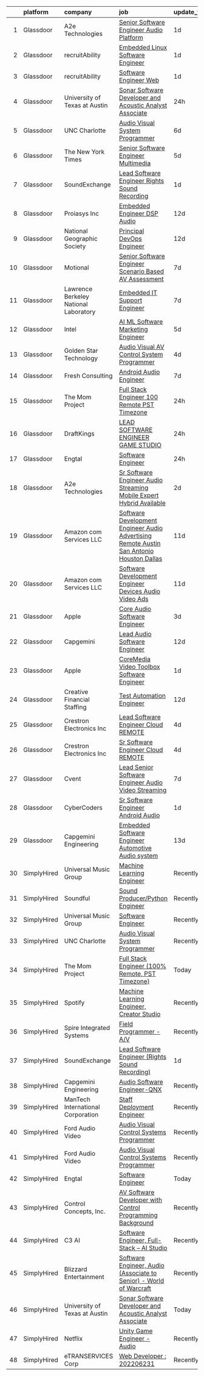 

|    | platform    | company                               | job                                                                                                                                                                                                                                                                                                                                                                                                                                                                                                                                                                                                                                                                                                                                                                                                                                                                                                                                                                                                                                                                                                                                                                                                                                                                                                                                                                                         | update_time   | location                       |
|---:|:------------|:--------------------------------------|:--------------------------------------------------------------------------------------------------------------------------------------------------------------------------------------------------------------------------------------------------------------------------------------------------------------------------------------------------------------------------------------------------------------------------------------------------------------------------------------------------------------------------------------------------------------------------------------------------------------------------------------------------------------------------------------------------------------------------------------------------------------------------------------------------------------------------------------------------------------------------------------------------------------------------------------------------------------------------------------------------------------------------------------------------------------------------------------------------------------------------------------------------------------------------------------------------------------------------------------------------------------------------------------------------------------------------------------------------------------------------------------------|:--------------|:-------------------------------|
|  1 | Glassdoor   | A2e Technologies                      | [Senior Software Engineer  Audio Platform ](https://www.glassdoor.com/partner/jobListing.htm?pos=129&ao=1136043&s=58&guid=00000182aa9580849b78a3f6f489ca1f&src=GD_JOB_AD&t=SR&vt=w&ea=1&cs=1_525cf917&cb=1660719301213&jobListingId=1008072476516&jrtk=3-0-1gal9b0agjora801-1gal9b0b32a8c000-5b88d80526dd6b54-)                                                                                                                                                                                                                                                                                                                                                                                                                                                                                                                                                                                                                                                                                                                                                                                                                                                                                                                                                                                                                                                                             | 1d            | Remote                         |
|  2 | Glassdoor   | recruitAbility                        | [Embedded Linux Software Engineer](https://www.glassdoor.com/partner/jobListing.htm?pos=104&ao=1110586&s=58&guid=00000182aa9580849b78a3f6f489ca1f&src=GD_JOB_AD&t=SR&vt=w&ea=1&cs=1_1c34ab11&cb=1660719301208&jobListingId=1008072190820&cpc=2F9DD8B511C89582&jrtk=3-0-1gal9b0agjora801-1gal9b0b32a8c000-1f4560bd6f1addf8--6NYlbfkN0CGG9KWCDlpnNsyBDyIiP_Q0811kl3MMa1wmNp0I1WtkTaTZU1gJWaiKEGe9oYuZ3CtWPssLpXZV0bTlkTjoe5QjVufB308uF9SCxJSNKSi9fYcphrxCPmn3CF3WJbEKXvZZ4aC8hdi8FYFa4y5Ik3m14flViQe3BBwnwPOEoyb6bpesAII9x4F0fyXiBhwE9TXMNFZSiJSj-gcrD8VmkpYVSBwUWuRM228RZyPISwpwGo5bTi20NrTRGFTOqOSA-96wh5Rx_y-Xv9sQ539P1ByFN7vE1ITFj2DtzR5n6T_WJJqanmYlwQxbXVkEmmKOYC3qYVj0BGVMJrSGf2dpqf342-VSUvXaicghFGM8sWQtumjW5c0MfRxhtBG5r70zP3s9l0N0iasg2PGEiM-Ld83l-x0FNMuREcfL9sx5-_bvIgPr07cAAVg_Nqk8M20TGdPcUp7UATdL7zko2lRf7Kg2fuTs3UEBHdZce19VZqDEYu1nfoes36ej6OZwyKRcFCBZINvMO23nw%3D%3D)                                                                                                                                                                                                                                                                                                                                                                                                                                                                                                     | 1d            | Anaheim, CA                    |
|  3 | Glassdoor   | recruitAbility                        | [Software Engineer  Web](https://www.glassdoor.com/partner/jobListing.htm?pos=107&ao=1110586&s=58&guid=00000182aa9580849b78a3f6f489ca1f&src=GD_JOB_AD&t=SR&vt=w&ea=1&cs=1_04e9c5f4&cb=1660719301209&jobListingId=1008072190822&cpc=F4EED0218A761C36&jrtk=3-0-1gal9b0agjora801-1gal9b0b32a8c000-7821290fd189fba8--6NYlbfkN0CGG9KWCDlpnNsyBDyIiP_Q0811kl3MMa1wmNp0I1WtkTaTZU1gJWaiKEGe9oYuZ3CtWPssLpXZV0EJOYHFeuy3NkRMO6lABeuRS8YRUQmI6RBoO5qFi-uWz9DL66RoRFG4Ua00zOcoYaBokxADW_NI5YJew5FC8OgpC8bu6t_WTgar4oFhPoTtenYPRHBHjx3oLJb198h4L5PLlI6FVDirizwQ6Hv4Z9N_dMNaleGi8-XCSWLFLkAZXxEs0iup5uHZ2erbQ44J-lldadcRqaniOAX-yeSCdGgNM7imGio8p8qltk5wO6nqBapUDiXNB4XKCcwCB6R92f9PPrbvO8csABcDmZxeuxt-SDkoxbAEv5deVSEBdtnl0zIE6NAruc_LITkILnh0XhPqisi0c8ovbg9eYgzZa6VQnfiji-fnpB_P3O2_TvKqX3OoJ2uuKGP9sjiZ4VbgIL3y5wf6hPGIBAmoXMuak4vJQ4H83qOME79IHmAxCWn5nkoMCKigNm-DMIVFxXJPhw%3D%3D)                                                                                                                                                                                                                                                                                                                                                                                                                                                                                                               | 1d            | Anaheim, CA                    |
|  4 | Glassdoor   | University of Texas at Austin         | [Sonar Software Developer and Acoustic Analyst Associate](https://www.glassdoor.com/partner/jobListing.htm?pos=109&ao=1136043&s=58&guid=00000182aa9580849b78a3f6f489ca1f&src=GD_JOB_AD&t=SR&vt=w&cs=1_0079fba2&cb=1660719301208&jobListingId=1008073636533&jrtk=3-0-1gal9b0agjora801-1gal9b0b32a8c000-557bf31c862cf06c-)                                                                                                                                                                                                                                                                                                                                                                                                                                                                                                                                                                                                                                                                                                                                                                                                                                                                                                                                                                                                                                                                    | 24h           | Austin, TX                     |
|  5 | Glassdoor   | UNC Charlotte                         | [Audio Visual System Programmer](https://www.glassdoor.com/partner/jobListing.htm?pos=113&ao=1136043&s=58&guid=00000182aa9580849b78a3f6f489ca1f&src=GD_JOB_AD&t=SR&vt=w&cs=1_674d90bf&cb=1660719301209&jobListingId=1008065131561&jrtk=3-0-1gal9b0agjora801-1gal9b0b32a8c000-ad6ecd3402b8078f-)                                                                                                                                                                                                                                                                                                                                                                                                                                                                                                                                                                                                                                                                                                                                                                                                                                                                                                                                                                                                                                                                                             | 6d            | Charlotte, NC                  |
|  6 | Glassdoor   | The New York Times                    | [Senior Software Engineer  Multimedia](https://www.glassdoor.com/partner/jobListing.htm?pos=117&ao=1136043&s=58&guid=00000182aa9580849b78a3f6f489ca1f&src=GD_JOB_AD&t=SR&vt=w&cs=1_ed867d23&cb=1660719301209&jobListingId=1008067163512&jrtk=3-0-1gal9b0agjora801-1gal9b0b32a8c000-35d1d1a3f27230e2-)                                                                                                                                                                                                                                                                                                                                                                                                                                                                                                                                                                                                                                                                                                                                                                                                                                                                                                                                                                                                                                                                                       | 5d            | New York, NY                   |
|  7 | Glassdoor   | SoundExchange                         | [Lead Software Engineer  Rights Sound Recording ](https://www.glassdoor.com/partner/jobListing.htm?pos=116&ao=1136043&s=58&guid=00000182aa9580849b78a3f6f489ca1f&src=GD_JOB_AD&t=SR&vt=w&cs=1_f85cb1bd&cb=1660719301209&jobListingId=1008071807412&jrtk=3-0-1gal9b0agjora801-1gal9b0b32a8c000-b6c59cac365880ba-)                                                                                                                                                                                                                                                                                                                                                                                                                                                                                                                                                                                                                                                                                                                                                                                                                                                                                                                                                                                                                                                                            | 1d            | Remote                         |
|  8 | Glassdoor   | Proiasys Inc                          | [Embedded Engineer   DSP  Audio](https://www.glassdoor.com/partner/jobListing.htm?pos=118&ao=1136043&s=58&guid=00000182aa9580849b78a3f6f489ca1f&src=GD_JOB_AD&t=SR&vt=w&ea=1&cs=1_300b7b14&cb=1660719301209&jobListingId=1008053743875&jrtk=3-0-1gal9b0agjora801-1gal9b0b32a8c000-659437cdbef56ec9-)                                                                                                                                                                                                                                                                                                                                                                                                                                                                                                                                                                                                                                                                                                                                                                                                                                                                                                                                                                                                                                                                                        | 12d           | Framingham, MA                 |
|  9 | Glassdoor   | National Geographic Society           | [Principal DevOps Engineer](https://www.glassdoor.com/partner/jobListing.htm?pos=119&ao=1136043&s=58&guid=00000182aa9580849b78a3f6f489ca1f&src=GD_JOB_AD&t=SR&vt=w&cs=1_3546d804&cb=1660719301209&jobListingId=1008053658785&jrtk=3-0-1gal9b0agjora801-1gal9b0b32a8c000-a115417848ccf36f-)                                                                                                                                                                                                                                                                                                                                                                                                                                                                                                                                                                                                                                                                                                                                                                                                                                                                                                                                                                                                                                                                                                  | 12d           | Washington, DC                 |
| 10 | Glassdoor   | Motional                              | [Senior Software Engineer  Scenario Based AV Assessment](https://www.glassdoor.com/partner/jobListing.htm?pos=125&ao=1136043&s=58&guid=00000182aa9580849b78a3f6f489ca1f&src=GD_JOB_AD&t=SR&vt=w&ea=1&cs=1_7d7c804f&cb=1660719301210&jobListingId=1008062932445&jrtk=3-0-1gal9b0agjora801-1gal9b0b32a8c000-6e4653a31265e01a-)                                                                                                                                                                                                                                                                                                                                                                                                                                                                                                                                                                                                                                                                                                                                                                                                                                                                                                                                                                                                                                                                | 7d            | Boston, MA                     |
| 11 | Glassdoor   | Lawrence Berkeley National Laboratory | [Embedded IT Support Engineer](https://www.glassdoor.com/partner/jobListing.htm?pos=115&ao=1136043&s=58&guid=00000182aa9580849b78a3f6f489ca1f&src=GD_JOB_AD&t=SR&vt=w&cs=1_fcac7b33&cb=1660719301209&jobListingId=1008063406119&jrtk=3-0-1gal9b0agjora801-1gal9b0b32a8c000-8f30c6335ae5fb1d-)                                                                                                                                                                                                                                                                                                                                                                                                                                                                                                                                                                                                                                                                                                                                                                                                                                                                                                                                                                                                                                                                                               | 7d            | San Francisco, CA              |
| 12 | Glassdoor   | Intel                                 | [AI ML Software Marketing Engineer](https://www.glassdoor.com/partner/jobListing.htm?pos=123&ao=1136043&s=58&guid=00000182aa9580849b78a3f6f489ca1f&src=GD_JOB_AD&t=SR&vt=w&cs=1_54430a8f&cb=1660719301210&jobListingId=1008066597220&jrtk=3-0-1gal9b0agjora801-1gal9b0b32a8c000-dde29f6109fef692-)                                                                                                                                                                                                                                                                                                                                                                                                                                                                                                                                                                                                                                                                                                                                                                                                                                                                                                                                                                                                                                                                                          | 5d            | Santa Clara, CA                |
| 13 | Glassdoor   | Golden Star Technology                | [Audio Visual  AV  Control System Programmer](https://www.glassdoor.com/partner/jobListing.htm?pos=114&ao=1136043&s=58&guid=00000182aa9580849b78a3f6f489ca1f&src=GD_JOB_AD&t=SR&vt=w&ea=1&cs=1_59550cd7&cb=1660719301209&jobListingId=1008069002158&jrtk=3-0-1gal9b0agjora801-1gal9b0b32a8c000-5fee3713e3a1e00e-)                                                                                                                                                                                                                                                                                                                                                                                                                                                                                                                                                                                                                                                                                                                                                                                                                                                                                                                                                                                                                                                                           | 4d            | Cerritos, CA                   |
| 14 | Glassdoor   | Fresh Consulting                      | [Android Audio Engineer](https://www.glassdoor.com/partner/jobListing.htm?pos=124&ao=1136043&s=58&guid=00000182aa9580849b78a3f6f489ca1f&src=GD_JOB_AD&t=SR&vt=w&cs=1_cf418d40&cb=1660719301210&jobListingId=1008062575835&jrtk=3-0-1gal9b0agjora801-1gal9b0b32a8c000-af52dc3770e6fc68-)                                                                                                                                                                                                                                                                                                                                                                                                                                                                                                                                                                                                                                                                                                                                                                                                                                                                                                                                                                                                                                                                                                     | 7d            | Newark, NJ                     |
| 15 | Glassdoor   | The Mom Project                       | [Full Stack Engineer  100  Remote  PST Timezone ](https://www.glassdoor.com/partner/jobListing.htm?pos=101&ao=1110586&s=58&guid=00000182aa9580849b78a3f6f489ca1f&src=GD_JOB_AD&t=SR&vt=w&cs=1_aff317d7&cb=1660719301208&jobListingId=1008074274907&cpc=BAEB662971763A76&jrtk=3-0-1gal9b0agjora801-1gal9b0b32a8c000-ca3fb4b70b6be342--6NYlbfkN0BDp_epf89aHDQhKpPegNJQ_ldQpEFZQsM9OcONMGxWx6pU56EKHF58QjVdAUvn2gX7La79Eyvjo6r2A4hquNdrB6cJK4Jg7JjFS4rP8ETySq1PUcsiAXjfsiC4HqK5dpw14xp2u-N0qe3oLIF7aZq9-kXex8335KU9x30K2HBfymtoz-RdFHwAzNduQK_Es7sUt8y5b3AdNYcVz8OO1Yk140L5LhJPcSHVik4p5RqhjXCqmG3-4Zne_Ur1lY0IF_wchntxfYIW52Dcc48Vu1TPU7JbakJYDAjSoyKGjnQDHcALhbIQzcKSbqusEOOPZlMN9HIb9VZ46LdVCdyPH7PG73Rck-A3f_1Xml2u-OqwjtABpffUopb67whb3pRl79Uyc5irz8gIUC6Ba11WawI_Ib5Q7Mz5DlpJVleaVhkZO_6CoSA3wZvwZ2yf5YPI8p0mDJDrNeNYsApwvqToAxC17f1VkjfEcMDqA7B-rVwDmKTwuFFMR8wl2i65eMf8kLqmNnIEdrk8zSNDbUy8RL7eWFbiImdKNwxqGqp0Ng_HeTdxAtSgMzkLlYSyth5Ma23XTMAEQa8GLA%3D%3D)                                                                                                                                                                                                                                                                                                                                                                                                                           | 24h           | Remote                         |
| 16 | Glassdoor   | DraftKings                            | [LEAD SOFTWARE ENGINEER  GAME STUDIO](https://www.glassdoor.com/partner/jobListing.htm?pos=111&ao=1136043&s=58&guid=00000182aa9580849b78a3f6f489ca1f&src=GD_JOB_AD&t=SR&vt=w&cs=1_3e28dbae&cb=1660719301209&jobListingId=1008075395782&jrtk=3-0-1gal9b0agjora801-1gal9b0b32a8c000-5def4a4b1fc4ae09-)                                                                                                                                                                                                                                                                                                                                                                                                                                                                                                                                                                                                                                                                                                                                                                                                                                                                                                                                                                                                                                                                                        | 24h           | Remote                         |
| 17 | Glassdoor   | Engtal                                | [Software Engineer](https://www.glassdoor.com/partner/jobListing.htm?pos=105&ao=1110586&s=58&guid=00000182aa9580849b78a3f6f489ca1f&src=GD_JOB_AD&t=SR&vt=w&ea=1&cs=1_30e9af88&cb=1660719301208&jobListingId=1008073794208&cpc=F41FEAB56D215062&jrtk=3-0-1gal9b0agjora801-1gal9b0b32a8c000-f553f904218ce7a1--6NYlbfkN0B7Z8t6fEMDh_BTkcJVPNJicKvZQEBTy5HSwyHa20ewqmyfWNXjNsfvmtdqiCQm-EwnUIG0BbnVa5vfaJL9YfD_6yDesGz68MAt5jx6uky2ugVu5gKcIaSgiGuHqPR1d9-iF-IYf4i-9NphUdnSqAZYXYAggugFBjyS2TUORPqXKXcvPa5G_Z6ZtzSaBAik1KyxQgVa0DRZOSo7EIeUCV0-dKPlW_2Cz8LDesdoD1I8UU0dwPeSHzL9K783wskUxP3Foq7-Cjj8CEOu3c86B4OTtvCbkHN5LR-yrAxjMukJ9Bdq7cbIOdIU6dRFcJxvUgrXjQhKZtx-cfXdtP5__DJ7Qmz2jzb9vYsfyUzzH6wEOzB_5cIduQNFErZUAYVhMzTJom56pHkMlCv1Ua0xuqXfzc2QULofrRtQTWpwFVUuGT2Z_XOWP-bXpzBx4rK0uIt7PKU3yLNrPkCY80FCb5-IJ85Af0LzUDuQs6tTIpstBDTDzfQbx_Mgy02AzwGo5ufnHexunvGGDg%3D%3D)                                                                                                                                                                                                                                                                                                                                                                                                                                                                                                                    | 24h           | Remote                         |
| 18 | Glassdoor   | A2e Technologies                      | [Sr  Software Engineer  Audio Streaming Mobile Expert  Hybrid Available](https://www.glassdoor.com/partner/jobListing.htm?pos=128&ao=1136043&s=58&guid=00000182aa9580849b78a3f6f489ca1f&src=GD_JOB_AD&t=SR&vt=w&ea=1&cs=1_ed756805&cb=1660719301212&jobListingId=1008070692083&jrtk=3-0-1gal9b0agjora801-1gal9b0b32a8c000-c080e896af4d332d-)                                                                                                                                                                                                                                                                                                                                                                                                                                                                                                                                                                                                                                                                                                                                                                                                                                                                                                                                                                                                                                                | 2d            | Atlanta, GA                    |
| 19 | Glassdoor   | Amazon com Services LLC               | [Software Development Engineer  Audio Advertising   Remote   Austin  San Antonio  Houston  Dallas](https://www.glassdoor.com/partner/jobListing.htm?pos=112&ao=1136043&s=58&guid=00000182aa9580849b78a3f6f489ca1f&src=GD_JOB_AD&t=SR&vt=w&cs=1_5a5f003d&cb=1660719301209&jobListingId=1008054950380&jrtk=3-0-1gal9b0agjora801-1gal9b0b32a8c000-2572665231379516-)                                                                                                                                                                                                                                                                                                                                                                                                                                                                                                                                                                                                                                                                                                                                                                                                                                                                                                                                                                                                                           | 11d           | Austin, TX                     |
| 20 | Glassdoor   | Amazon com Services LLC               | [Software Development Engineer   Devices  Audio  Video Ads](https://www.glassdoor.com/partner/jobListing.htm?pos=121&ao=1136043&s=58&guid=00000182aa9580849b78a3f6f489ca1f&src=GD_JOB_AD&t=SR&vt=w&cs=1_d2b87ec1&cb=1660719301210&jobListingId=1008054960608&jrtk=3-0-1gal9b0agjora801-1gal9b0b32a8c000-cf048f911824d4c2-)                                                                                                                                                                                                                                                                                                                                                                                                                                                                                                                                                                                                                                                                                                                                                                                                                                                                                                                                                                                                                                                                  | 11d           | New York, NY                   |
| 21 | Glassdoor   | Apple                                 | [Core Audio Software Engineer](https://www.glassdoor.com/partner/jobListing.htm?pos=110&ao=1136043&s=58&guid=00000182aa9580849b78a3f6f489ca1f&src=GD_JOB_AD&t=SR&vt=w&cs=1_b5cc333d&cb=1660719301209&jobListingId=1008069663531&jrtk=3-0-1gal9b0agjora801-1gal9b0b32a8c000-0a174b6aa9a699d7-)                                                                                                                                                                                                                                                                                                                                                                                                                                                                                                                                                                                                                                                                                                                                                                                                                                                                                                                                                                                                                                                                                               | 3d            | Cupertino, CA                  |
| 22 | Glassdoor   | Capgemini                             | [Lead Audio Software Engineer](https://www.glassdoor.com/partner/jobListing.htm?pos=126&ao=1136043&s=58&guid=00000182aa9580849b78a3f6f489ca1f&src=GD_JOB_AD&t=SR&vt=w&cs=1_5b29cf83&cb=1660719301210&jobListingId=1008052207826&jrtk=3-0-1gal9b0agjora801-1gal9b0b32a8c000-3726ae440742c56d-)                                                                                                                                                                                                                                                                                                                                                                                                                                                                                                                                                                                                                                                                                                                                                                                                                                                                                                                                                                                                                                                                                               | 12d           | Detroit, MI                    |
| 23 | Glassdoor   | Apple                                 | [CoreMedia Video Toolbox Software Engineer](https://www.glassdoor.com/partner/jobListing.htm?pos=102&ao=1110586&s=58&guid=00000182aa9580849b78a3f6f489ca1f&src=GD_JOB_AD&t=SR&vt=w&cs=1_2d601056&cb=1660719301208&jobListingId=1008072873337&cpc=47CFDC01B3F81FAC&jrtk=3-0-1gal9b0agjora801-1gal9b0b32a8c000-8b3d6122fad3a956--6NYlbfkN0BvKrLyj5gPmtZO9T8euul8TCxuuKNOtzRJOomxnwSEodTz2Bc-sPZlC5mDe-NOaJgvEsnvixyibr5IYGstqjfqk00IYsiDVFY8MJUJdX5tDL0Boc_UMC7JRIcegp8RwmTAfuoo9Tog15Gs5zBxia1ng5j-QSiIwdrj16SeX8pTqgHCh69cdzxlCnyXavqagzmS3JlsgC95NVVpqs-D645W6HXuwUsddxS7ChhFWSYtQnMm_7-8e-bhRv1yx4nyudCzx7ZkfpMWiV8_Df04Ojtu-LQjXewLywV-rRHWmUwcttn1ABVBJ1YaPwUilHjXDvqu8Zu4SqGBm9ImiNJlHRaIHVK4mRokHoSKS1jzBoK6HMBBkhXedT26cB44Wx_2toJOMekTcwDvDWhUqHjNAwV6P6yEWcpC53H9ov_ouA8_tVt_N2cg1yig5ucCLGKYl7xFTLSuehcX4J45DDhO6TY2wBFiBENtrlIcNcresbvTXSr-u5jAHAmbxXikLcuN-j6MxJtajys5HTkn03E-cIpBZscd35RNz1j5ZyqOgvYjdXlOMrb7vFWfN7ZIozK2IBIl3fLLC3oPAr5yS8WIsQZztZE3I5M4uOY8Ky1xQJ-owd5u-5C93PZjsJ6KTYGeBqKqRwoasiCmZx75F0RGNoqDHR93SanAQC4CWZHDWoogGSZD1hCReBQv0DZsW8XCa0zQfs6Xi_mqrmwVxnxNRksUpLR6TJqdqW9jpEZU1jS-LTImyhqOsjNmeHxJyqF4JF7vQR0iM5Sd626xnuXNZ-uF8ZEN102F32iz4Kcvoo7XVTM8QlBtxxUefGNHSDE5U27dyWTXstuc-ii03em3IZzIL1ePHj_KunM2H6iDPAJFq35Q6fGUXfycHDCcLQKR3E_NgE5RNcRrb3UKiJDq2F2Z3togd_1oeSLjiCo-hJHyIGTm_rcImEaBDv7-fvX2lpDl4IE_DL8Ge9B6aWvcMB2t0b3eQguldwtGoEVJIsKj1A%3D%3D) | 1d            | San Diego, CA                  |
| 24 | Glassdoor   | Creative Financial Staffing           | [Test Automation Engineer](https://www.glassdoor.com/partner/jobListing.htm?pos=103&ao=1110586&s=58&guid=00000182aa9580849b78a3f6f489ca1f&src=GD_JOB_AD&t=SR&vt=w&cs=1_c80defe8&cb=1660719301208&jobListingId=1008053482771&cpc=1120CD366D53BFD9&jrtk=3-0-1gal9b0agjora801-1gal9b0b32a8c000-c413277a1f0985df--6NYlbfkN0AyIsnDczwcVDFrYpf5kat3hxWjSi6qx3YGCfJB8v0u0oumP9CSZFU3ZuG9qoZpI9cn_0G3OmE7JApLYGdi2RneQYQoutK7DZJoLBHDGNKxEljc37Nd5NOkPmfBgq6nYG5Ba2v6BNhNOxxG2AvrgHgiVPVcWJ-M0yLH6tsIp45tYxa43O8NQ1qAyfcoZu7EzKn6PUXx7gekx7f-CkEAxPI-vek3y3ud_ur146btfi4HVs_8os2iL-iGkdm47EQZPmH72OeOb_GHvijGe0tmgTJtnT7wt1xjenoHavcl-4_XX_edFzFzaQcF4GqytQPBO31NMdyH0BaG2DQRZ8rzDZcUNrItxRSNHST_LOxhnYDDJzEEnHiCViV0Upr_wKCc-7Aj3eNNBk__rgdA8h7_pMyAJpUc840wHDxtDZL1ent7sFCev_EwtsTe3Z2a2j329su76mQxOGTr6gHhg7ct9FRv17ESrNUTw_LxgZYVJZQwe6Jp9RrPHpUvqtVgLy93nheIr0_7ksCThMAN3R1m8E441etW-tSogX15OcL5aWNeGL5zRG7eSTCRGDzvjGqkLDEKzNC-JsSHFRQzrC7h5JflHMG4wsrpmhov-FuicRLQHw%3D%3D)                                                                                                                                                                                                                                                                                                                                                                                                                  | 12d           | Grand Rapids, MI               |
| 25 | Glassdoor   | Crestron Electronics Inc              | [Lead Software Engineer  Cloud  REMOTE](https://www.glassdoor.com/partner/jobListing.htm?pos=122&ao=1136043&s=58&guid=00000182aa9580849b78a3f6f489ca1f&src=GD_JOB_AD&t=SR&vt=w&cs=1_d2b73dba&cb=1660719301210&jobListingId=1008068809671&jrtk=3-0-1gal9b0agjora801-1gal9b0b32a8c000-369842e7d6375396-)                                                                                                                                                                                                                                                                                                                                                                                                                                                                                                                                                                                                                                                                                                                                                                                                                                                                                                                                                                                                                                                                                      | 4d            | Plano, TX                      |
| 26 | Glassdoor   | Crestron Electronics Inc              | [Sr  Software Engineer  Cloud  REMOTE](https://www.glassdoor.com/partner/jobListing.htm?pos=120&ao=1136043&s=58&guid=00000182aa9580849b78a3f6f489ca1f&src=GD_JOB_AD&t=SR&vt=w&cs=1_0070c414&cb=1660719301209&jobListingId=1008068809674&jrtk=3-0-1gal9b0agjora801-1gal9b0b32a8c000-e3d58a2d7ec064fd-)                                                                                                                                                                                                                                                                                                                                                                                                                                                                                                                                                                                                                                                                                                                                                                                                                                                                                                                                                                                                                                                                                       | 4d            | Plano, TX                      |
| 27 | Glassdoor   | Cvent                                 | [Lead Senior Software Engineer   Audio Video Streaming](https://www.glassdoor.com/partner/jobListing.htm?pos=127&ao=1136043&s=58&guid=00000182aa9580849b78a3f6f489ca1f&src=GD_JOB_AD&t=SR&vt=w&ea=1&cs=1_72c0462c&cb=1660719301210&jobListingId=1008063855180&jrtk=3-0-1gal9b0agjora801-1gal9b0b32a8c000-df415a5e7cd10146-)                                                                                                                                                                                                                                                                                                                                                                                                                                                                                                                                                                                                                                                                                                                                                                                                                                                                                                                                                                                                                                                                 | 7d            | Austin, TX                     |
| 28 | Glassdoor   | CyberCoders                           | [Sr  Software Engineer   Android Audio](https://www.glassdoor.com/partner/jobListing.htm?pos=108&ao=1110586&s=58&guid=00000182aa9580849b78a3f6f489ca1f&src=GD_JOB_AD&t=SR&vt=w&ea=1&cs=1_f8ac062b&cb=1660719301209&jobListingId=1008072527963&cpc=AC285F3A3ECA6BB0&jrtk=3-0-1gal9b0agjora801-1gal9b0b32a8c000-fb37970c308f3ce7--6NYlbfkN0CpFJQzrgRR8WqXWK1qKKEqALWJw739KlKqr2H-MSI4eoBlI4EFrmor2FYZMP3muM1yR-0xa60PJgE0upEfuDsVjJz6B2hg67s1nEMkfKLF_KyAhZe1K-aLCD-FQrDQcYHcNS99HHzJqga-eskDYjGgrEF3AIHJMAvHr-_zgMg25o9Y5y9sCuEyi0YsTWG6NmG-yj7wFa-V4CfXoamA7kxGXbfNmeX5uxRXCt7ZNv3xoB3m7B0YQrXVzhS5FhBGnLwGgjGFWhUCZteRSoyeSRbKIOw1GYgPhttyc0IanSCENQeyAqQeVLr4Z5OpYQvniNE2ILXjDpX6X5nnurCe2GDS1XD6M0sdsASvIUxhPDIYDL0TvxTXvGzbQqr5h5raQ8ASg5g6qtt-5DSGVgMWTJPGRc4Eay10WkOCerqvK-TXn9WxdNvOoKumcHnVLEKHMt4OroDE93wSfF_mj8I4gJYRF9YA_1rAn1f76NBgadGcLN8N4SSYmWA4e4Zaf6jSH_guK7uLtMt1jq57l9wxG3dXjin_wOKMmYTtyk0iqVkrA1mO6_DYR8Ssq5kXu7WIdUCxrw59Vkdgj-7q2IiSTRRMcEJ3pZucubokLCFpEd6jnkXYMFGH_CEiQSdN8lf9uzq0p0qlY3Q-YBHgAFoT2qzppMhTJirE13q4KwCDBnEvqvck-hTHuhc7uQn3YcvysFHkh_x3GcToL7_U9Y37eXw8aDfbXLvLgqa49dO9ZzQlbkSlJeyGZjv69hCuGhk2AZ1x31BbCVVwBVuUUaprJg_FMjoGuLzo_zT8u6QmXEQo6qO3Ikdo-C-bJB92v8xVZ0PHAUsU0CaF2vIMT-c-UjW3GfCKEAOWt6rUCoDJ82u26PnpzcIcuVGoSJCi2ylNd0n_JsPDtH71_RBhfGL3bry-pxRJU6CUXuIlObrrvrXV6dRmJDcWgi-SBBArBJKJEI9y-5tA5JChEdSdRRKrJkrNPotdDQvyA7w%3D)              | 1d            | Encinitas, CA                  |
| 29 | Glassdoor   | Capgemini Engineering                 | [Embedded Software Engineer   Automotive Audio system](https://www.glassdoor.com/partner/jobListing.htm?pos=106&ao=1110586&s=58&guid=00000182aa9580849b78a3f6f489ca1f&src=GD_JOB_AD&t=SR&vt=w&ea=1&cs=1_4ba00541&cb=1660719301209&jobListingId=1008050901838&cpc=F41FEAB56D215062&jrtk=3-0-1gal9b0agjora801-1gal9b0b32a8c000-d2a7fc94651a3a99--6NYlbfkN0BCspdfmHAnvlT1rssiZIGnwSyIeFSfDwcI4v3Tox-fJNSROZmCmBM15jLntVkQm2i94JgmDjRbxXiwcRIT9yAQA4e4jW5jzXml4Oj8_7-aSrQrqd52taI-AMc3MoFp-6E-Zda7FjFUdGzfw-29pvvO_-RN8KJzFQNTs8Yq861uxET_4AieVlm7uj7EWgQ_H_Jw9Su-SigRt8PJBy3B_0woZrNvhQfOGBtzQqYpJzknBzFtHuX7yCXxkYk3g57usVTFqnwG17ootmid6DWho8YPaN_f0wFuQw-JGWvxiWM_bxRyxNscgmWl_VS5mt0qbrKDodo85Ty_2A1e-JmvumRkOarlWy0sYE0TTQGQoLcQSQPmhUOboZAo6qFu3kLSg5CoDnAoeIFtOv9cRC3lECngMYZfEzckoFreRUEt-e79s_lo1pW6ELUpUgm-fUhY8dE5590p0WEDWACQoogBjU4GoeYnbNjCUKqyQJhMGTX94A0u0u3c-BKfmgHn1Gt2U_EdecKhxHQOwKWiuNmG775pRNH--VdURzBQFtIbZZ7CbQ%3D%3D)                                                                                                                                                                                                                                                                                                                                                                                                                                                 | 13d           | Remote                         |
| 30 | SimplyHired | Universal Music Group                 | [Machine Learning Engineer](https://www.simplyhired.com/job/CWdvJ7Ail6Vy7oUYskIrowwcecpIUDuUz7zSPfF3LrYEa1XH-IKSsw?q=sound+developer)                                                                                                                                                                                                                                                                                                                                                                                                                                                                                                                                                                                                                                                                                                                                                                                                                                                                                                                                                                                                                                                                                                                                                                                                                                                       | Recently      | Raleigh, NC +2 locations       |
| 31 | SimplyHired | Soundful                              | [Sound Producer/Python Engineer](https://www.simplyhired.com/job/fKwTfqRWVzhZJJT6yoybTUB5_pL76wxlddnu6kqy2_naoU7JVaHVBQ?q=sound+developer)                                                                                                                                                                                                                                                                                                                                                                                                                                                                                                                                                                                                                                                                                                                                                                                                                                                                                                                                                                                                                                                                                                                                                                                                                                                  | Recently      | Remote                         |
| 32 | SimplyHired | Universal Music Group                 | [Software Engineer](https://www.simplyhired.com/job/X8vM5ByGg_FljyUqsM88yHG3JzJ3SRzNx-qHFdB-z736zddO1MUXuA?q=sound+developer)                                                                                                                                                                                                                                                                                                                                                                                                                                                                                                                                                                                                                                                                                                                                                                                                                                                                                                                                                                                                                                                                                                                                                                                                                                                               | Recently      | Raleigh, NC +2 locations       |
| 33 | SimplyHired | UNC Charlotte                         | [Audio Visual System Programmer](https://www.simplyhired.com/job/Upj78yis07GlSqxtHl2Swa1rk5I9aJESGfo3x3Xbyu0DsquRYZkvQw?q=sound+developer)                                                                                                                                                                                                                                                                                                                                                                                                                                                                                                                                                                                                                                                                                                                                                                                                                                                                                                                                                                                                                                                                                                                                                                                                                                                  | Recently      | Charlotte, NC                  |
| 34 | SimplyHired | The Mom Project                       | [Full Stack Engineer (100% Remote, PST Timezone)](https://www.simplyhired.com/job/SwLU1caQbd99EhAH6WpL0-oSnB82aGVxnr0Xv9Hj6Ns9zcHRdfVB7A?q=sound+developer)                                                                                                                                                                                                                                                                                                                                                                                                                                                                                                                                                                                                                                                                                                                                                                                                                                                                                                                                                                                                                                                                                                                                                                                                                                 | Today         | Remote                         |
| 35 | SimplyHired | Spotify                               | [Machine Learning Engineer, Creator Studio](https://www.simplyhired.com/job/bnNu0vH-gWzF7ZFA5MauF5HRIsdYKtxYS3Nir7I-kqV0Thsa5RU5LA?q=sound+developer)                                                                                                                                                                                                                                                                                                                                                                                                                                                                                                                                                                                                                                                                                                                                                                                                                                                                                                                                                                                                                                                                                                                                                                                                                                       | Recently      | New York, NY                   |
| 36 | SimplyHired | Spire Integrated Systems              | [Field Programmer - A/V](https://www.simplyhired.com/job/YpXiIqhvPQrEkz1ixQSVqF-TYtRjC-1UTDn8qKPdKcdE_yxcDWBb6A?q=sound+developer)                                                                                                                                                                                                                                                                                                                                                                                                                                                                                                                                                                                                                                                                                                                                                                                                                                                                                                                                                                                                                                                                                                                                                                                                                                                          | Recently      | Troy, MI                       |
| 37 | SimplyHired | SoundExchange                         | [Lead Software Engineer (Rights Sound Recording)](https://www.simplyhired.com/job/z5lfr2cm-mAtX1L8rNMVKcrm90oTfnU_ajJ_BxTJQFxM7yB6gHApsQ?q=sound+developer)                                                                                                                                                                                                                                                                                                                                                                                                                                                                                                                                                                                                                                                                                                                                                                                                                                                                                                                                                                                                                                                                                                                                                                                                                                 | 1d            | Remote                         |
| 38 | SimplyHired | Capgemini Engineering                 | [Audio Software Engineer-QNX](https://www.simplyhired.com/job/PukCn5c0YkczLS9XEUe4tc5PCt4zU0TPuQdkBzKm3vRCDZIU_1rfkQ?q=sound+developer)                                                                                                                                                                                                                                                                                                                                                                                                                                                                                                                                                                                                                                                                                                                                                                                                                                                                                                                                                                                                                                                                                                                                                                                                                                                     | Recently      | Remote                         |
| 39 | SimplyHired | ManTech International Corporation     | [Staff Deployment Engineer](https://www.simplyhired.com/job/yPDQ9_tPGp_8aufyeI2VJy4oOgwa1eZMATiJXNsYgtEmMWFMC5VaPQ?q=sound+developer)                                                                                                                                                                                                                                                                                                                                                                                                                                                                                                                                                                                                                                                                                                                                                                                                                                                                                                                                                                                                                                                                                                                                                                                                                                                       | Recently      | Patuxent River, MD             |
| 40 | SimplyHired | Ford Audio Video                      | [Audio Visual Control Systems Programmer](https://www.simplyhired.com/job/ODUMDnr-jbO4wywLXiFsmfQ1RZLojrYMgj2soeBx0duJdOugmztMiA?q=sound+developer)                                                                                                                                                                                                                                                                                                                                                                                                                                                                                                                                                                                                                                                                                                                                                                                                                                                                                                                                                                                                                                                                                                                                                                                                                                         | Recently      | Washington, DC                 |
| 41 | SimplyHired | Ford Audio Video                      | [Audio Visual Control Systems Programmer](https://www.simplyhired.com/job/ODUMDnr-jbO4wywLXiFsmfQ1RZLojrYMgj2soeBx0duJdOugmztMiA?q=sound+developer)                                                                                                                                                                                                                                                                                                                                                                                                                                                                                                                                                                                                                                                                                                                                                                                                                                                                                                                                                                                                                                                                                                                                                                                                                                         | Recently      | Washington, DC +8 locations    |
| 42 | SimplyHired | Engtal                                | [Software Engineer](https://www.simplyhired.com/job/mUVfuNCOOlJ3nhuzACjmJ74mIyW1n4IM7ynd3Ff4VBzicwfavSZbiA?q=sound+developer)                                                                                                                                                                                                                                                                                                                                                                                                                                                                                                                                                                                                                                                                                                                                                                                                                                                                                                                                                                                                                                                                                                                                                                                                                                                               | Today         | Remote                         |
| 43 | SimplyHired | Control Concepts, Inc.                | [AV Software Developer with Control Programming Background](https://www.simplyhired.com/job/zf3YnnJDNiC6b0ESIfX1wb6GR5YzneQS6hftmUv4-Y_toUSDhN2jMQ?q=sound+developer)                                                                                                                                                                                                                                                                                                                                                                                                                                                                                                                                                                                                                                                                                                                                                                                                                                                                                                                                                                                                                                                                                                                                                                                                                       | Recently      | Fairfield, NJ                  |
| 44 | SimplyHired | C3 AI                                 | [Software Engineer, Full-Stack – AI Studio](https://www.simplyhired.com/job/w7odw9CW6-rAmc3SKnqDraVx_S3e7H2b_nRzXhSlA9-otNeYfFDpSA?q=sound+developer)                                                                                                                                                                                                                                                                                                                                                                                                                                                                                                                                                                                                                                                                                                                                                                                                                                                                                                                                                                                                                                                                                                                                                                                                                                       | Recently      | Redwood City, CA               |
| 45 | SimplyHired | Blizzard Entertainment                | [Software Engineer, Audio (Associate to Senior) - World of Warcraft](https://www.simplyhired.com/job/odcnVPcL4QPACt7wzLJ3Ryp4adGbC-M3fWQGlTNGX7GyvAyEnceQ8w?q=sound+developer)                                                                                                                                                                                                                                                                                                                                                                                                                                                                                                                                                                                                                                                                                                                                                                                                                                                                                                                                                                                                                                                                                                                                                                                                              | Recently      | Irvine, CA                     |
| 46 | SimplyHired | University of Texas at Austin         | [Sonar Software Developer and Acoustic Analyst Associate](https://www.simplyhired.com/job/G6MGPKPgcpavQ_-zy-lkoVJ1WVl1gKkEFvxcG1plaIkhkbEhWdhHOA?q=sound+developer)                                                                                                                                                                                                                                                                                                                                                                                                                                                                                                                                                                                                                                                                                                                                                                                                                                                                                                                                                                                                                                                                                                                                                                                                                         | Today         | Austin, TX                     |
| 47 | SimplyHired | Netflix                               | [Unity Game Engineer - Audio](https://www.simplyhired.com/job/ELEu16njbw4eoM7hZqdqom0db5Eja9t4pkcqX1CQallZHl4yUsY02g?q=sound+developer)                                                                                                                                                                                                                                                                                                                                                                                                                                                                                                                                                                                                                                                                                                                                                                                                                                                                                                                                                                                                                                                                                                                                                                                                                                                     | Recently      | Remote                         |
| 48 | SimplyHired | eTRANSERVICES Corp                    | [Web Developer : 202206231](https://www.simplyhired.com/job/JUeRNLg2fVrm3JVsaF6MpsEN21RsMKhbHj4OoiYktxJLwL50Sav-SA?q=sound+developer)                                                                                                                                                                                                                                                                                                                                                                                                                                                                                                                                                                                                                                                                                                                                                                                                                                                                                                                                                                                                                                                                                                                                                                                                                                                       | Recently      | Fredericksburg, VA +1 location |
